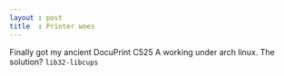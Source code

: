 ```yaml
---
layout : post
title  : Printer woes
---
```


Finally got my ancient DocuPrint C525 A working under arch linux. The solution? `lib32-libcups`
